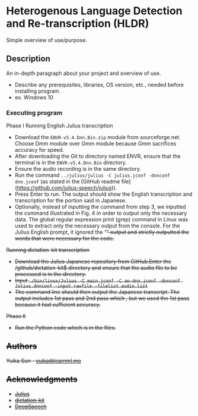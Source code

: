 # Heterogenous Language Detection and Re-transcription (HLDR)

Simple overview of use/purpose.

## Description

An in-depth paragraph about your project and overview of use.

* Describe any prerequisites, libraries, OS version, etc., needed before installing program.
* ex. Windows 10

### Executing program
Phase I
Running English Julius transcription
* Download the ```ENVR-v5.4.Dnn.Bin.zip``` module from sourceforge.net. Choose Dmm module over Gmm module because Gmm sacrifices accuracy for speed. 
* After downloading the Git to directory named ENVR, ensure that the terminal is in the ```ENVR-v5.4.Dnn.Bin``` directory. 
* Ensure the audio recording is in the same directory. 
* Run the command ```../julius/julius -C julius.jconf -dnnconf dnn.jconf``` (as stated in the [GitHub readme file] (https://github.com/julius-speech/julius)).
* Press Enter to run.  The output should show the English transcription and transcription for the portion said in Japanese.
* Optionally, instead of inputting the command from step 3, we inputted the command illustrated in Fig. 4 in order to output only the necessary data. The global regular expression print (grep) command in Linux was used to extract only the necessary output from the console. For the Julius English prompt, it ignored the “<s>” output and strictly outputted the words that were necessary for the code.

Running dictation-kit transcription
* Download the Julius Japanese repository from GitHub.Enter the /github/dictation-kit$ directory and ensure that the audio file to be processed is in the directory. 
* Input ```./bin/linux/Julius -C main.jconf -C an-dnn.jconf -dnnconf Julius.dnnconf -input rawfile -filelist audio.list```
* The command line should then output the Japanese transcript. The output includes 1st pass and 2nd pass which , but we used the 1st pass because it had sufficient accuracy.  

Phase II
* Run the Python code which is in the files.
  
## Authors

Yuika Sun - yuika@learnml.me 

## Acknowledgments
* [Julius](https://github.com/julius-speech/julius)
* [dictation-kit](https://github.com/julius-speech/dictation-kit)
* [DeepSpeech](https://github.com/mozilla/DeepSpeech)
